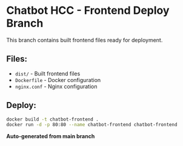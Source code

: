 # Chatbot HCC - Frontend Deploy Branch

This branch contains built frontend files ready for deployment.

## Files:
- `dist/` - Built frontend files
- `Dockerfile` - Docker configuration
- `nginx.conf` - Nginx configuration

## Deploy:
```bash
docker build -t chatbot-frontend .
docker run -d -p 80:80 --name chatbot-frontend chatbot-frontend
```

**Auto-generated from main branch**
